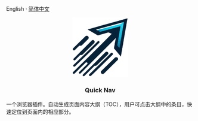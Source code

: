 English · [简体中文](./docs/README.zh-CN.md)

<p align="center">
    <img src="./public/img/logo-256.png" width="150">
</p>

<h3 align="center">Quick Nav</h3>

一个浏览器插件。自动生成页面内容大纲（TOC），用户可点击大纲中的条目，快速定位到页面内的相应部分。
